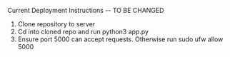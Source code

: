 Current Deployment Instructions -- TO BE CHANGED

1. Clone repository to server
2. Cd into cloned repo and run python3 app.py
3. Ensure port 5000 can accept requests. Otherwise run sudo ufw allow 5000
